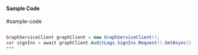 #### Sample Code
#sample-code 

```C#

GraphServiceClient graphClient = new GraphServiceClient();
var signIns = await graphClient.AuditLogs.SignIns.Request().GetAsync();
*** 

```